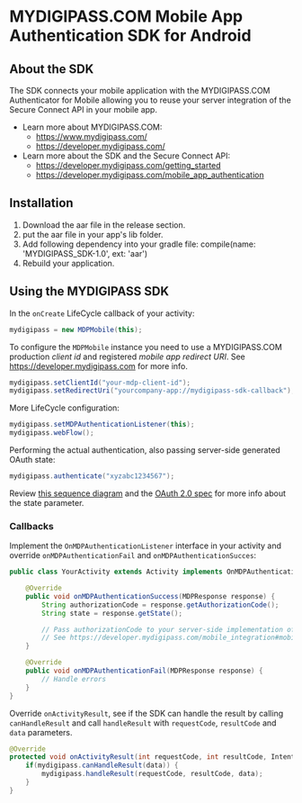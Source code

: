 # MYDIGIPASS.COM Mobile App Authentication SDK for Android

## About the SDK

The SDK connects your mobile application with the MYDIGIPASS.COM Authenticator for Mobile
allowing you to reuse your server integration of the Secure Connect API in your mobile app.

* Learn more about MYDIGIPASS.COM:
    * https://www.mydigipass.com/
    * https://developer.mydigipass.com/
* Learn more about the SDK and the Secure Connect API:
    * https://developer.mydigipass.com/getting_started
    * https://developer.mydigipass.com/mobile_app_authentication

## Installation

1. Download the aar file in the release section.
2. put the aar file in your app's lib folder.
3. Add following dependency into your gradle file: compile(name: 'MYDIGIPASS_SDK-1.0', ext: 'aar')
4. Rebuild your application.

## Using the MYDIGIPASS SDK

In the `onCreate` LifeCycle callback of your activity:

```java
mydigipass = new MDPMobile(this);
```

To configure the `MDPMobile` instance you need to use a MYDIGIPASS.COM production _client id_ and
registered _mobile app redirect URI_. See https://developer.mydigipass.com for more info.

```java
mydigipass.setClientId("your-mdp-client-id");
mydigipass.setRedirectUri("yourcompany-app://mydigipass-sdk-callback");
```

More LifeCycle configuration:

```java
mydigipass.setMDPAuthenticationListener(this);
mydigipass.webFlow();
```

Performing the actual authentication, also passing server-side generated OAuth state:

```java
mydigipass.authenticate("xyzabc1234567");
```

Review [this sequence diagram](https://developer.mydigipass.com/mobile_integration) and
the [OAuth 2.0 spec](http://tools.ietf.org/html/rfc6749#section-10.12) for more info about the state parameter.

### Callbacks

Implement the `OnMDPAuthenticationListener` interface in your activity and override `onMDPAuthenticationFail` and `onMDPAuthenticationSucces`:

```java
public class YourActivity extends Activity implements OnMDPAuthenticationListener {

    @Override
    public void onMDPAuthenticationSuccess(MDPResponse response) {
        String authorizationCode = response.getAuthorizationCode();
        String state = response.getState();

        // Pass authorizationCode to your server-side implementation of the Secure Connect API
        // See https://developer.mydigipass.com/mobile_integration#mobile_app_sdk
    }

    @Override
    public void onMDPAuthenticationFail(MDPResponse response) {
        // Handle errors
    }
}
```

Override `onActivityResult`, see if the SDK can handle the result by calling `canHandleResult`
and call `handleResult` with `requestCode`, `resultCode` and `data` parameters.

```java
@Override
protected void onActivityResult(int requestCode, int resultCode, Intent data) {
    if(mydigipass.canHandleResult(data)) {
        mydigipass.handleResult(requestCode, resultCode, data);
    }
}
```

